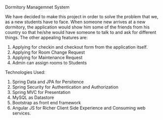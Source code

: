 Dormitory Managemnet System

We have decided to make this project in order to solve the problem that we, as a new students have to face. When someone new arrives at a new 
dormitory, the application would show him some of the friends from his country so that he/she would have someone to talk to and ask for 
different things. The other appealing features are: 
1. Applying for checkin and checkout form from the application itself.
2. Applying for Room Change Request
3. Applying for Maintenance Request
4. Admin can assign rooms to Students 

Technologies Used: 
1. Spring Data and JPA for Persitence
2. Spring Security for Authentication and Authorization
3. Spring MVC for Presentation 
4. MySQL as Datastore
5. Bootstrap as front end framework
6. Angular JS for Richer Client Side Experience and Consuming web services.
